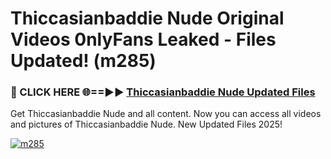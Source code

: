 # Thiccasianbaddie Nude Original Videos 0nlyFans Leaked - Files Updated! (m285)

<h3>🔴 CLICK HERE 🌐==►► <a href="https://tinyurl.com/yc6ubb5a" rel="nofollow">Thiccasianbaddie Nude Updated Files</a></h3>

Get Thiccasianbaddie Nude and all content. Now you can access all videos and pictures of Thiccasianbaddie Nude. New Updated Files 2025!

[![m285](https://i.imgur.com/7eu0CRL.gif)](https://tinyurl.com/yc6ubb5a)
